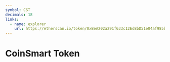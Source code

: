 ```yaml
---
symbol: CST
decimals: 18
links:
  - name: explorer
    url: https://etherscan.io/token/0xBeA202a291f633c12EdBbD51e04af985b2670500
---
```


# CoinSmart Token
